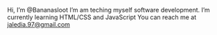 Hi, I’m @Bananasloot
I’m am teching myself software development.
I’m currently learning HTML/CSS and JavaScript
You can reach me at jaledia.97@gmail.com

